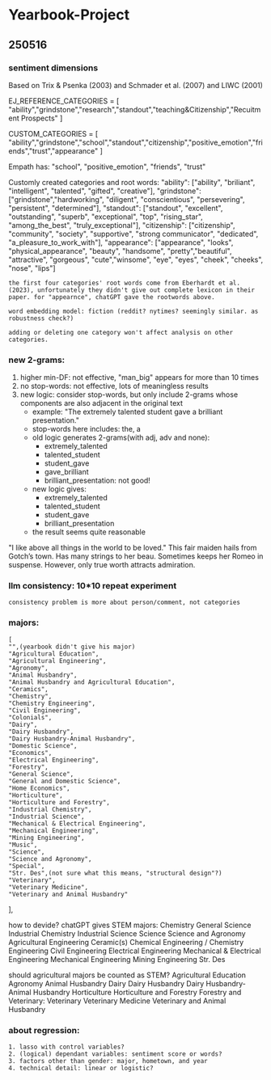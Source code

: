 # Yearbook-Project

## 250516

### sentiment dimensions

Based on Trix & Psenka (2003) and Schmader et al. (2007) and LIWC (2001)

EJ_REFERENCE_CATEGORIES = [
    "ability","grindstone","research","standout","teaching&Citizenship","Recuitment Prospects"
]

CUSTOM_CATEGORIES = [
    "ability","grindstone","school","standout","citizenship","positive_emotion","friends","trust","appearance"
]

Empath has: "school", "positive_emotion", "friends", "trust"

Customly created categories and root words:
    "ability": 
        ["ability", "briliant", "intelligent", "talented", "gifted", "creative"],
    "grindstone": 
        ["grindstone","hardworking", "diligent", "conscientious", "persevering", "persistent", "determined"],
    "standout": 
        ["standout", "excellent", "outstanding", "superb", "exceptional", "top", "rising_star", "among_the_best", "truly_exceptional"],
    "citizenship": 
        ["citizenship", "community", "society", "supportive", "strong communicator", "dedicated", "a_pleasure_to_work_with"],
    "appearance": 
        ["appearance", "looks", "physical_appearance", "beauty", "handsome", "pretty","beautiful", "attractive", "gorgeous", "cute","winsome", "eye", "eyes", "cheek", "cheeks", "nose", "lips"]
    
    the first four categories' root words come from Eberhardt et al.(2023), unfortunately they didn't give out complete lexicon in their paper. for "appearnce", chatGPT gave the rootwords above.

    word embedding model: fiction (reddit? nytimes? seemingly similar. as robustness check?)

    adding or deleting one category won't affect analysis on other categories.

### new 2-grams: 

1. higher min-DF: not effective, "man_big" appears for more than 10 times
2. no stop-words: not effective, lots of meaningless results
3. new logic: consider stop-words, but only include 2-grams whose components are also adjacent in the original text
    - example: "The extremely talented student gave a brilliant presentation."
    - stop-words here includes: the, a
    - old logic generates 2-grams(with adj, adv and none):
        - extremely_talented  
        - talented_student  
        - student_gave  
        - gave_brilliant  
        - brilliant_presentation: not good!
    - new logic gives:
        - extremely_talented  
        - talented_student  
        - student_gave
        - brilliant_presentation
    - the result seems quite reasonable

\"I like above all things in the world to be loved.\" This fair maiden hails from Gotch’s town. Has many strings to her beau. Sometimes keeps her Romeo in suspense. However, only true worth attracts admiration.

### llm consistency: 10*10 repeat experiment

    consistency problem is more about person/comment, not categories

### majors:
    [
    "",(yearbook didn't give his major)
    "Agricultural Education",
    "Agricultural Engineering",
    "Agronomy",
    "Animal Husbandry",
    "Animal Husbandry and Agricultural Education",
    "Ceramics",
    "Chemistry",
    "Chemistry Engineering",
    "Civil Engineering",
    "Colonials",
    "Dairy",
    "Dairy Husbandry",
    "Dairy Husbandry-Animal Husbandry",
    "Domestic Science",
    "Economics",
    "Electrical Engineering",
    "Forestry",
    "General Science",
    "General and Domestic Science",
    "Home Economics",
    "Horticulture",
    "Horticulture and Forestry",
    "Industrial Chemistry",
    "Industrial Science",
    "Mechanical & Electrical Engineering",
    "Mechanical Engineering",
    "Mining Engineering",
    "Music",
    "Science",
    "Science and Agronomy",
    "Special",
    "Str. Des",(not sure what this means, "structural design"?)
    "Veterinary",
    "Veterinary Medicine",
    "Veterinary and Animal Husbandry"
  ],

how to devide? chatGPT gives STEM majors:
    Chemistry
    General Science
    Industrial Chemistry
    Industrial Science
    Science
    Science and Agronomy
    Agricultural Engineering
    Ceramic(s)
    Chemical Engineering / Chemistry Engineering
    Civil Engineering
    Electrical Engineering
    Mechanical & Electrical Engineering
    Mechanical Engineering
    Mining Engineering
    Str. Des

should agricultural majors be counted as STEM?
    Agricultural Education
    Agronomy
    Animal Husbandry
    Dairy
    Dairy Husbandry
    Dairy Husbandry-Animal Husbandry
    Horticulture
    Horticulture and Forestry
    Forestry
and Veterinary:
    Veterinary
    Veterinary Medicine
    Veterinary and Animal Husbandry

### about regression:

    1. lasso with control variables?
    2. (logical) dependant variables: sentiment score or words?
    3. factors other than gender: major, hometown, and year
    4. technical detail: linear or logistic?


